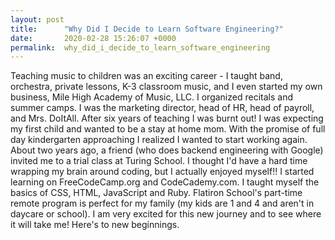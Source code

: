 ```yaml
---
layout: post
title:      "Why Did I Decide to Learn Software Engineering?"
date:       2020-02-28 15:26:07 +0000
permalink:  why_did_i_decide_to_learn_software_engineering
---
```



Teaching music to children was an exciting career - I taught band, orchestra, private lessons, K-3 classroom music, and I even started my own business, Mile High Academy of Music, LLC. I organized recitals and summer camps. I was the marketing director, head of HR, head of payroll, and Mrs. DoItAll. After six years of teaching I was burnt out! I was expecting my first child and wanted to be a stay at home mom. With the promise of full day kindergarten approaching I realized I wanted to start working again. About two years ago, a friend (who does backend engineering with Google) invited me to a trial class at Turing School. I thought I'd have a hard time wrapping my brain around coding, but I actually enjoyed myself!! I started learning on FreeCodeCamp.org and CodeCademy.com. I taught myself the basics of CSS, HTML, JavaScript and Ruby. Flatiron School's part-time remote program is perfect for my family (my kids are 1 and 4 and aren't in daycare or school). I am very excited for this new journey and to see where it will take me! Here's to new beginnings.
